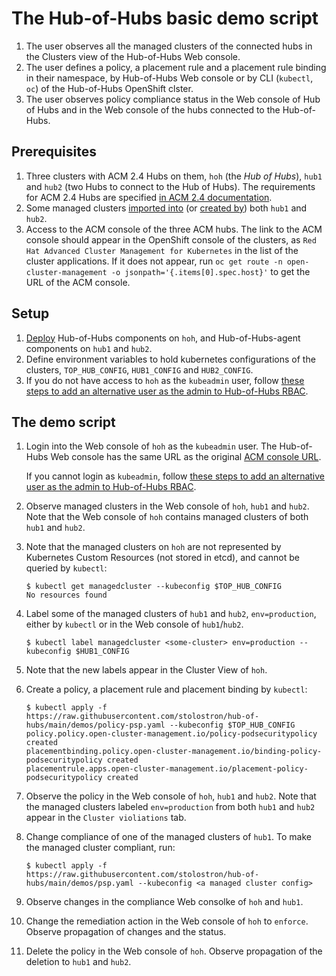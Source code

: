 # The Hub-of-Hubs basic demo script

1. The user observes all the managed clusters of the connected hubs in the Clusters view of the Hub-of-Hubs Web console.
1. The user defines a policy, a placement rule and a placement rule binding in their namespace, by Hub-of-Hubs Web console or 
by CLI (`kubectl`, `oc`) of the Hub-of-Hubs OpenShift clster.
1. The user observes policy compliance status in the Web console of Hub of Hubs and in the Web console of the hubs connected to the Hub-of-Hubs.

## Prerequisites

1. Three clusters with ACM 2.4 Hubs on them, `hoh` (the _Hub of Hubs_), `hub1` and `hub2` (two Hubs to connect to the Hub of Hubs). The requirements for ACM 2.4 Hubs are specified [in ACM 2.4 documentation](https://access.redhat.com/documentation/en-us/red_hat_advanced_cluster_management_for_kubernetes/2.4/html/install/installing#requirements-and-recommendations).
1. Some managed clusters [imported into](https://access.redhat.com/documentation/en-us/red_hat_advanced_cluster_management_for_kubernetes/2.4/html/clusters/managing-your-clusters#importing-a-target-managed-cluster-to-the-hub-cluster) (or [created by](https://access.redhat.com/documentation/en-us/red_hat_advanced_cluster_management_for_kubernetes/2.4/html/clusters/managing-your-clusters#creating-a-cluster)) both `hub1` and `hub2`.
1. Access to the ACM console of the three ACM hubs. The link to the ACM console should appear in the OpenShift console of the clusters,
as `Red Hat Advanced Cluster Management for Kubernetes` in the list of the cluster applications. If it does not appear, run `oc get route -n open-cluster-management -o jsonpath='{.items[0].spec.host}'` to get the URL of the ACM console.


## Setup

1. [Deploy](https://github.com/stolostron/hub-of-hubs/blob/main/deploy/README.md)  Hub-of-Hubs components on `hoh`, and Hub-of-Hubs-agent components on `hub1` and `hub2`.
1. Define environment variables to hold kubernetes configurations of the clusters, `TOP_HUB_CONFIG`, `HUB1_CONFIG` and `HUB2_CONFIG`.
1. If you do not have access to `hoh` as the `kubeadmin` user, follow [these steps to add an alternative user as the admin to Hub-of-Hubs RBAC](https://github.com/stolostron/hub-of-hubs-rbac#update-role-bindings-or-role-definitions).

## The demo script

1.  Login into the Web console of `hoh` as the `kubeadmin` user. The Hub-of-Hubs Web console has the same URL as the original [ACM console URL](https://access.redhat.com/documentation/en-us/red_hat_advanced_cluster_management_for_kubernetes/2.4/html/web_console/web-console#accessing-your-console).

    If you cannot login as `kubeadmin`, follow [these steps to add an alternative user as the admin to Hub-of-Hubs RBAC](https://github.com/stolostron/hub-of-hubs-rbac#update-role-bindings-or-role-definitions).

1.  Observe managed clusters in the Web console of `hoh`, `hub1` and `hub2`. Note that the Web console of `hoh` contains managed clusters of both `hub1` and `hub2`.

1.  Note that the managed clusters on `hoh` are not represented by Kubernetes Custom Resources (not stored in etcd), and cannot be queried by `kubectl`:

    ```
    $ kubectl get managedcluster --kubeconfig $TOP_HUB_CONFIG
    No resources found
    ```

1.  Label some of the managed clusters of `hub1` and `hub2`, `env=production`, either by `kubectl` or in the Web console of `hub1`/`hub2`.

    ```
    $ kubectl label managedcluster <some-cluster> env=production --kubeconfig $HUB1_CONFIG
    ```

1.  Note that the new labels appear in the Cluster View of `hoh`.

1.  Create a policy, a placement rule and placement binding by `kubectl`:

    ```
    $ kubectl apply -f https://raw.githubusercontent.com/stolostron/hub-of-hubs/main/demos/policy-psp.yaml --kubeconfig $TOP_HUB_CONFIG
    policy.policy.open-cluster-management.io/policy-podsecuritypolicy created
    placementbinding.policy.open-cluster-management.io/binding-policy-podsecuritypolicy created
    placementrule.apps.open-cluster-management.io/placement-policy-podsecuritypolicy created
    ```

1.  Observe the policy in the Web console of `hoh`, `hub1` and `hub2`. Note that the managed clusters labeled `env=production` from both `hub1` and
`hub2` appear in the `Cluster violiations` tab.

1.  Change compliance of one of the managed clusters of `hub1`. To make the managed cluster compliant, run:

    ```
    $ kubectl apply -f https://raw.githubusercontent.com/stolostron/hub-of-hubs/main/demos/psp.yaml --kubeconfig <a managed cluster config>
    ```

1.  Observe changes in the compliance Web consolke of `hoh` and `hub1`.

1.  Change the remediation action in the Web console of `hoh` to `enforce`. Observe propagation of changes and the status.

1.  Delete the policy in the Web console of `hoh`. Observe propagation of the deletion to `hub1` and `hub2`.
